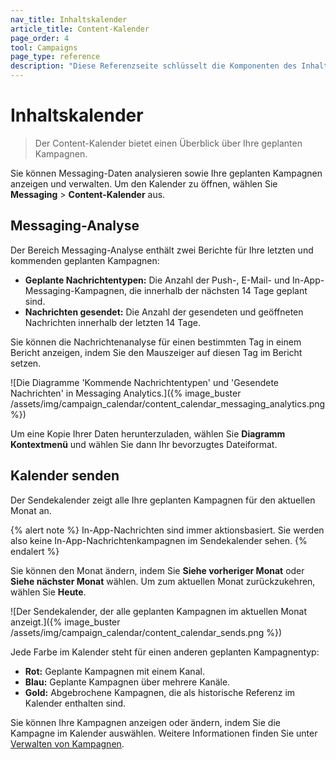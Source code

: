 ```yaml
---
nav_title: Inhaltskalender
article_title: Content-Kalender
page_order: 4
tool: Campaigns
page_type: reference
description: "Diese Referenzseite schlüsselt die Komponenten des Inhaltskalenders auf."
---
```


# Inhaltskalender

> Der Content-Kalender bietet einen Überblick über Ihre geplanten Kampagnen.

Sie können Messaging-Daten analysieren sowie Ihre geplanten Kampagnen anzeigen und verwalten. Um den Kalender zu öffnen, wählen Sie **Messaging** > **Content-Kalender** aus.

## Messaging-Analyse

Der Bereich Messaging-Analyse enthält zwei Berichte für Ihre letzten und kommenden geplanten Kampagnen:

- **Geplante Nachrichtentypen:** Die Anzahl der Push-, E-Mail- und In-App-Messaging-Kampagnen, die innerhalb der nächsten 14 Tage geplant sind.
- **Nachrichten gesendet:** Die Anzahl der gesendeten und geöffneten Nachrichten innerhalb der letzten 14 Tage.

Sie können die Nachrichtenanalyse für einen bestimmten Tag in einem Bericht anzeigen, indem Sie den Mauszeiger auf diesen Tag im Bericht setzen.

\![Die Diagramme 'Kommende Nachrichtentypen' und 'Gesendete Nachrichten' in Messaging Analytics.]({% image_buster /assets/img/campaign_calendar/content_calendar_messaging_analytics.png %})

Um eine Kopie Ihrer Daten herunterzuladen, wählen Sie <i class="fa-solid fa-bars" style="color: #2e7487;"></i> **Diagramm Kontextmenü** und wählen Sie dann Ihr bevorzugtes Dateiformat.

## Kalender senden

Der Sendekalender zeigt alle Ihre geplanten Kampagnen für den aktuellen Monat an.

{% alert note %}
In-App-Nachrichten sind immer aktionsbasiert. Sie werden also keine In-App-Nachrichtenkampagnen im Sendekalender sehen.
{% endalert %}

Sie können den Monat ändern, indem Sie <i class="fa-solid fa-chevron-left" style="color: #2e7487;"></i> **Siehe vorheriger Monat** oder <i class="fa-solid fa-chevron-right" style="color: #2e7487;"></i> **Siehe nächster Monat** wählen. Um zum aktuellen Monat zurückzukehren, wählen Sie **Heute**.

\![Der Sendekalender, der alle geplanten Kampagnen im aktuellen Monat anzeigt.]({% image_buster /assets/img/campaign_calendar/content_calendar_sends.png %})

Jede Farbe im Kalender steht für einen anderen geplanten Kampagnentyp:

- **Rot:** Geplante Kampagnen mit einem Kanal.
- **Blau:** Geplante Kampagnen über mehrere Kanäle.
- **Gold:** Abgebrochene Kampagnen, die als historische Referenz im Kalender enthalten sind.

Sie können Ihre Kampagnen anzeigen oder ändern, indem Sie die Kampagne im Kalender auswählen. Weitere Informationen finden Sie unter [Verwalten von Kampagnen]({{site.baseurl}}/user_guide/engagement_tools/campaigns/managing_campaigns).
